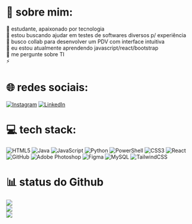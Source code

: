 # 🎱 sobre mim:
🔭 estudante, apaixonado por tecnologia<br>👯 estou buscando ajudar em testes de softwares diversos p/ experiência<br>🤝 busco collab para desenvolver um PDV com interface intuitiva<br>🌱 eu estou atualmente aprendendo javascript/react/bootstrap<br>💬 me pergunte sobre TI<br>⚡ 


# 🌐 redes sociais:
[![Instagram](https://img.shields.io/badge/Instagram-%23E4405F.svg?logo=Instagram&logoColor=white)](https://instagram.com/brenn0henrique) [![LinkedIn](https://img.shields.io/badge/LinkedIn-%230077B5.svg?logo=linkedin&logoColor=white)](https://linkedin.com/in/brenn0henrique) 

# 💻 tech stack:
![HTML5](https://img.shields.io/badge/html5-%23E34F26.svg?style=flat&logo=html5&logoColor=white) ![Java](https://img.shields.io/badge/java-%23ED8B00.svg?style=flat&logo=openjdk&logoColor=white) ![JavaScript](https://img.shields.io/badge/javascript-%23323330.svg?style=flat&logo=javascript&logoColor=%23F7DF1E) ![Python](https://img.shields.io/badge/python-3670A0?style=flat&logo=python&logoColor=ffdd54) ![PowerShell](https://img.shields.io/badge/PowerShell-%235391FE.svg?style=flat&logo=powershell&logoColor=white) ![CSS3](https://img.shields.io/badge/css3-%231572B6.svg?style=flat&logo=css3&logoColor=white) ![React](https://img.shields.io/badge/react-%2320232a.svg?style=flat&logo=react&logoColor=%2361DAFB) ![GitHub](https://img.shields.io/badge/github-%23121011.svg?style=flat&logo=github&logoColor=white) ![Adobe Photoshop](https://img.shields.io/badge/adobe%20photoshop-%2331A8FF.svg?style=flat&logo=adobe%20photoshop&logoColor=white) ![Figma](https://img.shields.io/badge/figma-%23F24E1E.svg?style=flat&logo=figma&logoColor=white) ![MySQL](https://img.shields.io/badge/mysql-4479A1.svg?style=flat&logo=mysql&logoColor=white) ![TailwindCSS](https://img.shields.io/badge/tailwindcss-%2338B2AC.svg?style=flat&logo=tailwind-css&logoColor=white)

# 📊 status do Github
![](https://github-readme-stats.vercel.app/api?username=BrennoHS&theme=dark&hide_border=false&include_all_commits=false&count_private=false)<br/>
![](https://nirzak-streak-stats.vercel.app/?user=BrennoHS&theme=dark&hide_border=false)<br/>
![](https://github-readme-stats.vercel.app/api/top-langs/?username=BrennoHS&theme=dark&hide_border=false&include_all_commits=false&count_private=false&layout=compact)
